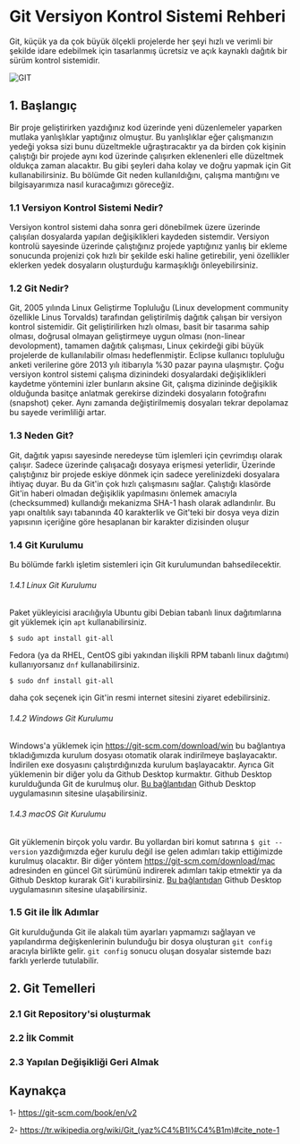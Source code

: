 # Git Versiyon Kontrol Sistemi Rehberi
Git, küçük ya da çok büyük ölçekli projelerde her şeyi hızlı ve verimli bir şekilde idare edebilmek için tasarlanmış ücretsiz ve açık kaynaklı dağıtık bir sürüm kontrol sistemidir.

![GIT](https://git-scm.com/images/logo@2x.png)

## 1. Başlangıç
Bir proje geliştirirken yazdığınız kod üzerinde yeni düzenlemeler yaparken mutlaka yanlışlıklar yaptığınız olmuştur. Bu yanlışlıklar eğer çalışmanızın yedeği yoksa sizi bunu düzeltmekle uğraştıracaktır ya da birden çok kişinin çalıştığı bir projede aynı kod üzerinde çalışırken eklenenleri elle düzeltmek oldukça zaman alacaktır. Bu gibi şeyleri daha kolay ve doğru yapmak için Git kullanabilirsiniz. Bu bölümde Git neden kullanıldığını, çalışma mantığını ve bilgisayarımıza nasıl kuracağımızı göreceğiz. 
### 1.1 Versiyon Kontrol Sistemi Nedir?
Versiyon kontrol sistemi daha sonra geri dönebilmek üzere üzerinde çalışılan dosyalarda yapılan değişiklikleri kaydeden sistemdir. Versiyon kontrolü sayesinde üzerinde çalıştığınız projede yaptığınız yanlış bir ekleme sonucunda projenizi çok hızlı bir şekilde eski haline getirebilir, yeni özellikler eklerken yedek dosyaların oluşturduğu karmaşıklığı önleyebilirsiniz. 

### 1.2 Git Nedir?
Git, 2005 yılında Linux Geliştirme Topluluğu (Linux development community özellikle Linus Torvalds) tarafından geliştirilmiş dağıtık çalışan bir versiyon kontrol sistemidir. Git geliştirilirken hızlı olması, basit bir tasarıma sahip olması, doğrusal olmayan geliştirmeye uygun olması (non-linear devolopment), tamamen dağıtık çalışması, Linux çekirdeği gibi büyük projelerde de kullanılabilir olması hedeflenmiştir. Eclipse kullanıcı topluluğu anketi verilerine göre 2013 yılı itibarıyla %30 pazar payına ulaşmıştır. 
Çoğu versiyon kontrol sistemi çalışma dizinindeki dosyalardaki değişiklikleri kaydetme yöntemini izler bunların aksine Git, çalışma dizininde değişiklik olduğunda basitçe anlatmak gerekirse dizindeki dosyaların fotoğrafını (snapshot) çeker. Aynı zamanda değiştirilmemiş dosyaları tekrar depolamaz bu sayede verimliliği artar.
### 1.3 Neden Git?
Git, dağıtık yapısı sayesinde neredeyse tüm işlemleri için çevrimdışı olarak çalışır. Sadece üzerinde çalışacağı dosyaya erişmesi yeterlidir, Üzerinde çalıştığınız bir projede eskiye dönmek için sadece yerelinizdeki dosyalara ihtiyaç duyar. Bu da Git'in çok hızlı çalışmasını sağlar.
Çalıştığı klasörde Git'in haberi olmadan değişiklik yapılmasını önlemek amacıyla (checksummed) kullandığı mekanizma SHA-1 hash olarak adlandırılır. Bu yapı onaltılık sayı tabanında 40 karakterlik ve Git'teki bir dosya veya dizin yapısının içeriğine göre hesaplanan bir karakter dizisinden oluşur 
### 1.4 Git Kurulumu
Bu bölümde farklı işletim sistemleri için Git kurulumundan bahsedilecektir.
###### 1.4.1 Linux Git Kurulumu
Paket yükleyicisi aracılığıyla Ubuntu gibi Debian tabanlı linux dağıtımlarına git yüklemek için ```apt``` kullanabilirsiniz.
```
$ sudo apt install git-all
```

Fedora (ya da RHEL, CentOS gibi yakından ilişkili RPM tabanlı linux dağıtımı) kullanıyorsanız ```dnf``` kullanabilirsiniz.
```
$ sudo dnf install git-all
```
daha çok seçenek için Git'in resmi internet sitesini ziyaret edebilirsiniz.

###### 1.4.2 Windows Git Kurulumu
Windows'a yüklemek için https://git-scm.com/download/win bu bağlantıya tıkladığımızda kurulum dosyası otomatik olarak indirilmeye başlayacaktır. İndirilen exe dosyasını çalıştırdığınızda kurulum başlayacaktır. Ayrıca Git yüklemenin bir diğer yolu da Github Desktop kurmaktır. Github Desktop kurulduğunda Git de kurulmuş olur. [Bu bağlantıdan](https://desktop.github.com/) Github Desktop uygulamasının sitesine ulaşabilirsiniz.  
###### 1.4.3 macOS Git Kurulumu 
Git yüklemenin birçok yolu vardır. Bu yollardan biri komut satırına ```$ git --version``` yazdığımızda eğer kurulu değil ise gelen adımları takip ettiğimizde kurulmuş olacaktır. Bir diğer yöntem https://git-scm.com/download/mac adresinden en güncel Git sürümünü indirerek adımları takip etmektir ya da Github Desktop kurarak Git'i kurabilirsiniz. [Bu bağlantıdan](https://desktop.github.com/) Github Desktop uygulamasının sitesine ulaşabilirsiniz.  
### 1.5 Git ile İlk Adımlar
Git kurulduğunda Git ile alakalı tüm ayarları yapmamızı sağlayan ve yapılandırma değişkenlerinin bulunduğu bir dosya oluşturan ```git config``` aracıyla birlikte gelir. ```git config``` sonucu oluşan dosyalar sistemde bazı farklı yerlerde tutulabilir. 
## 2. Git Temelleri
### 2.1 Git Repository'si oluşturmak
### 2.2 İlk Commit
### 2.3 Yapılan Değişikliği Geri Almak

## Kaynakça
1- https://git-scm.com/book/en/v2

2- https://tr.wikipedia.org/wiki/Git_(yaz%C4%B1l%C4%B1m)#cite_note-1
